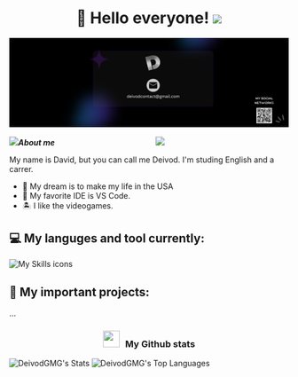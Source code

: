 <h1 align="center">👋 Hello everyone! <img height="40" src="https://emoji.gg/assets/emoji/7333-parrotdance.gif"></h1>

![My-Banner](Banner-Github.png)

<img align= "right" width= "240" src= "https://pa1.narvii.com/6580/8098c6e9207376889eeb0532d9f5a0723c4d73f5_hq.gif"/>

<img src="https://github.com/TheDudeThatCode/TheDudeThatCode/blob/master/Assets/Developer.gif" width="30px">_**About me**_

My name is David, but you can call me Deivod. I'm studing English and a carrer.
- 🎯 My dream is to make my life in the USA
- 💼 My favorite IDE is VS Code.
- 🏝️ I like the videogames.



## 💻 My languges and tool currently:
![My Skills icons](https://skillicons.dev/icons?i=arch,cpp,docker,git,github,html,css,nodejs,py,java,lua,bash,vscode,obsidian,discord,robloxstudio,godot,&perline=9)



## 🔎 My important projects:
...


<h3 align="center" > <img src="https://media.giphy.com/media/iY8CRBdQXODJSCERIr/giphy.gif" width="30" height="30" style="margin-right: 10px;">My Github stats </h3>

![DeivodGMG's Stats](https://github-readme-stats.vercel.app/api?username=DeivodGMG&theme=dark&show_icons=true&hide_border=true&count_private=true)
![DeivodGMG's Top Languages](https://github-readme-stats.vercel.app/api/top-langs/?username=DeivodGMG&theme=dark&show_icons=true&hide_border=true&layout=compact)
